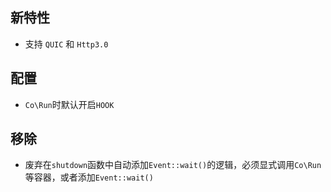 新特性
-----
* 支持 `QUIC` 和 `Http3.0`

配置
----
* `Co\Run`时默认开启`HOOK`

移除
----
* 废弃在`shutdown`函数中自动添加`Event::wait()`的逻辑，必须显式调用`Co\Run`等容器，或者添加`Event::wait()`
